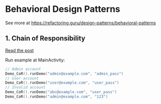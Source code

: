# Behavioral Design Patterns

See more at https://refactoring.guru/design-patterns/behavioral-patterns



## 1. Chain of Responsibility

[Read the post](https://refactoring.guru/design-patterns/chain-of-responsibility)

Run example at MainActivity:

```kotlin
// Admin account
Demo_CoR().runDemo("admin@example.com", "admin_pass")
// User account
Demo_CoR().runDemo("user@example.com", "user_pass")
// Invalid account
Demo_CoR().runDemo("abc@example.com", "user_pass")
Demo_CoR().runDemo("admin@example.com", "123")
```

